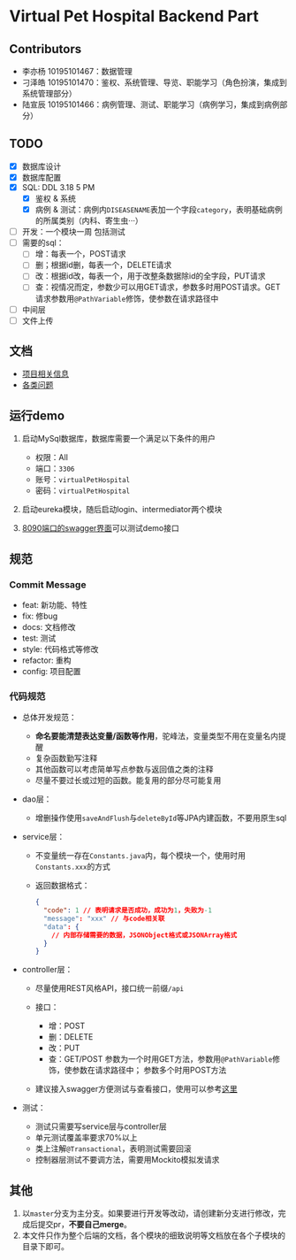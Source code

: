 <!--
 * @Author: pikapikapikaori pikapikapi_kaori@icloud.com
 * @Date: 2023-03-01 22:42:27
 * @LastEditors: pikapikapi pikapikapi_kaori@icloud.com
 * @LastEditTime: 2023-03-17 10:33:58
 * @FilePath: /virtualPetHospital-backend/README.md
 * @Description: 项目后端部分简介文件
-->
# Virtual Pet Hospital Backend Part

## Contributors

- 李亦杨 10195101467：数据管理
- 刁泽皓 10195101470：鉴权、系统管理、导览、职能学习（角色扮演，集成到系统管理部分）
- 陆宣辰 10195101466：病例管理、测试、职能学习（病例学习，集成到病例部分）

## TODO

- [X] 数据库设计
- [X] 数据库配置
- [X] SQL: DDL 3.18 5 PM
  - [X] 鉴权 & 系统
  - [X] 病例 & 测试：病例内`DISEASENAME`表加一个字段`category`，表明基础病例的所属类别（内科、寄生虫···）
- [ ] 开发：一个模块一周 包括测试
- [ ] 需要的sql：
  - [ ] 增：每表一个，POST请求
  - [ ] 删；根据id删，每表一个，DELETE请求
  - [ ] 改：根据id改，每表一个，用于改整条数据除id的全字段，PUT请求
  - [ ] 查：视情况而定，参数少可以用GET请求，参数多时用POST请求。GET请求参数用`@PathVariable`修饰，使参数在请求路径中
- [ ] 中间层
- [ ] 文件上传

## 文档

- [项目相关信息](./docs/ProjectInfo.md)
- [各类问题](./docs/QA.md)

## 运行demo

1. 启动MySql数据库，数据库需要一个满足以下条件的用户

   - 权限：All
   - 端口：`3306`
   - 账号：`virtualPetHospital`
   - 密码：`virtualPetHospital`

2. 启动eureka模块，随后启动login、intermediator两个模块
3. [8090端口的swagger界面](ocalhost:8090/swagger-ui/index.html)可以测试demo接口

## 规范

### Commit Message

- feat: 新功能、特性
- fix: 修bug
- docs: 文档修改
- test: 测试
- style: 代码格式等修改
- refactor: 重构
- config: 项目配置

### 代码规范

- 总体开发规范：
  
  - **命名要能清楚表达变量/函数等作用**，驼峰法，变量类型不用在变量名内提醒
  - 复杂函数勤写注释
  - 其他函数可以考虑简单写点参数与返回值之类的注释
  - 尽量不要过长或过短的函数。能复用的部分尽可能复用

- dao层：
  
  - 增删操作使用`saveAndFlush`与`deleteById`等JPA内建函数，不要用原生sql

- service层：
  
  - 不变量统一存在`Constants.java`内，每个模块一个，使用时用`Constants.xxx`的方式
  - 返回数据格式：

    ```json
    {
      "code": 1 // 表明请求是否成功，成功为1，失败为-1
      "message": "xxx" // 与code相关联
      "data": {
        // 内部存储需要的数据，JSONObject格式或JSONArray格式
      }
    }
    ```

- controller层：
  
  - 尽量使用REST风格API，接口统一前缀`/api`
  - 接口：

    - 增：POST
    - 删：DELETE
    - 改：PUT
    - 查：GET/POST
      参数为一个时用GET方法，参数用`@PathVariable`修饰，使参数在请求路径中；
      参数多个时用POST方法
  - 建议接入swagger方便测试与查看接口，使用可以参考[这里](docs/QA.md#添加子模块到swagger用于api文档生成)

- 测试：

  - 测试只需要写service层与controller层
  - 单元测试覆盖率要求70%以上
  - 类上注解`@Transactional`，表明测试需要回滚
  - 控制器层测试不要调方法，需要用Mockito模拟发请求

## 其他

1. 以`master`分支为主分支。如果要进行开发等改动，请创建新分支进行修改，完成后提交pr，**不要自己merge**。
2. 本文件只作为整个后端的文档，各个模块的细致说明等文档放在各个子模块的目录下即可。
